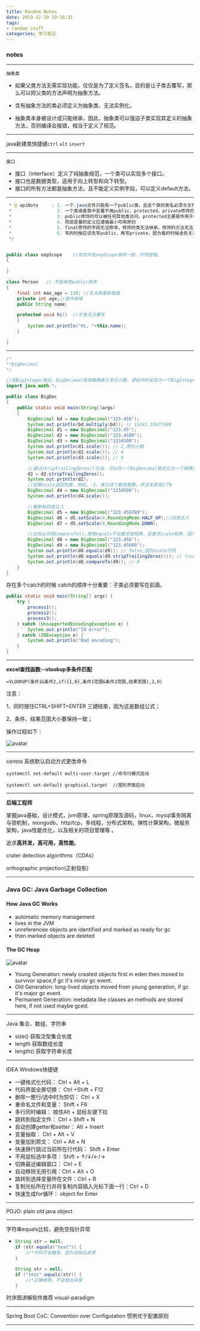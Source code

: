 ```yaml
---
title: Random Notes
date: 2019-12-10 19:16:31
tags:
- random stuff
categories: 学习笔记
---
```


### notes

---

`抽象类`

- 如果父类方法无需实现功能，仅仅是为了定义签名，目的是让子类去覆写，那么可以把父类的方法声明为抽象方法。

- 含有抽象方法的类必须定义为抽象类，无法实例化。

- 抽象类本身被设计成只能继承，因此，抽象类可以强迫子类实现其定义的抽象方法，否则编译会报错，相当于定义了规范。

<!--more-->

---
java新建类快捷键`ctrl` `alt` `insert`

---

`接口`

- 接口（interface）定义了纯抽象规范，一个类可以实现多个接口。
- 接口也是数据类型，适用于向上转型和向下转型。
- 接口的所有方法都是抽象方法，且不能定义实例字段，可以定义default方法。

---



```java
 * @ apiNote     : 1. 一个.java文件只能有一个public类，且这个类的类名必须与文件名保持一致
 *                 2. 一个类或者类中变量不用public，protected，private修饰的，则其作用域为整个包。
 *                 3. public修饰的可以被任何其他类访问，protected主要是作用于继承关系，子类或子类的子类可以访问。private只能在类中访问
 *                 4. 局部变量的定义应遵循最小可用原则
 *                 5. final修饰的字段无法修改，修饰的类无法继承，修饰的方法无法重写。
 *                 6. 写的时候应该先写public，再写private，因为看的时候会先关注一个类暴露给外部的字段和方法。
 */


public class oopScope    //和文件名oopScope保持一致，不然报错。
{
    
}

class Person   // 不能再用public修饰
{
    final int max_age = 110; //无法再重新赋值
    private int age;//类作用域
    public String name;

    protected void hi()  //子类无法覆写
    {
        System.out.println("Hi, "+this.name);
    }

}
```



---

```java
/*
**BigDecimal
*/

//和BigInteger类似，BigDecimal用来精确表示多位小数，源码中的实现为一个BigInteger和一个scale来实现的，前者表示数值，后者表示小数位数
import java.math.*;

public class BigDec
{
    public static void main(String[]args)
    {
        BigDecimal bd = new BigDecimal("123.456");
        System.out.println(bd.multiply(bd)); // 15241.55677489
        BigDecimal d1 = new BigDecimal("123.45");
        BigDecimal d2 = new BigDecimal("123.4500");
        BigDecimal d3 = new BigDecimal("1234500");
        System.out.println(d1.scale()); // 2,两位小数
        System.out.println(d2.scale()); // 4
        System.out.println(d3.scale()); // 0

        //通过stripTrailingZeros()方法，可以将一个BigDecimal格式化为一个相等的，但去掉了末尾0的BigDecimal
        d2 = d2.stripTrailingZeros();
        System.out.println(d2);
        //如果scale返回负数，例如，-2，表示这个数是整数，并且末尾有2个0
        BigDecimal d4 = new BigDecimal("1234500");
        System.out.println(d4.scale());

        //截断和四舍五入
        BigDecimal d5 = new BigDecimal("123.456789");
        BigDecimal d6 = d5.setScale(4,RoundingMode.HALF_UP);//四舍五入
        BigDecimal d7 = d5.setScale(4,RoundingMode.DOWN);

        //比较必须用compareTo(),使用equals不仅要求值相等，还要求scale相等，因为equals是对象类实例统一的比较方法，要求对象的实例字段相等
        BigDecimal d8 = new BigDecimal("123.456");
        BigDecimal d9 = new BigDecimal("123.45600");
        System.out.println(d8.equals(d9)); // false,因为scale不同
        System.out.println(d8.equals(d9.stripTrailingZeros())); // true,因为d2去除尾部0后scale变为2
        System.out.println(d8.compareTo(d9)); // 0
    }
}
```

存在多个catch的时候 catch的顺序十分重要：子类必须要写在前面。

```java
public static void main(String[] args) {
    try {
        process1();
        process2();
        process3();
    } catch (UnsupportedEncodingException e) {
        System.out.println("IO error");
    } catch (IOException e) {
        System.out.println("Bad encoding");
    }
}
```

---



**excel查找函数--vlookup多条件匹配**

`=VLOOKUP(条件1&条件2,if({1,0},条件1范围&条件2范围,结果范围),2,0)`

注意：

1、同时按住CTRL+SHIFT+ENTER 三键结束，因为这是数组公式；

2、条件、结果范围大小要保持一致；

操作过程如下：

![avatar](https://img-blog.csdn.net/20151225163849880?watermark/2/text/aHR0cDovL2Jsb2cuY3Nkbi5uZXQv/font/5a6L5L2T/fontsize/400/fill/I0JBQkFCMA==/dissolve/70/gravity/Center)

---

centos 系统默认启动方式更改命令

```
systemctl set-default multi-user.target //命令行模式启动
```

```
systemctl set-default graphical.target  //图形界面启动
```

---

**后端工程师**

 掌握java基础，设计模式，jvm原理，spring原理及源码，linux，mysql事务隔离与锁机制，mongodb，http/tcp，多线程，分布式架构，弹性计算架构，微服务架构，java性能优化，以及相关的项目管理等 。

追求**高并发，高可用，高性能**。

crater detection algorithms（CDAs）

orthographic projection(正射投影)

---

### Java GC: Java Garbage Collection

#### How Java GC Works

- automatic memory management
- lives in the JVM
- unreferencee objects are identified and marked as ready for gc
- then marked objects are deleted
  
#### The GC Heap  
  ![avatar](https://stackify.com/wp-content/uploads/2017/05/Java-Garbage-Collection.png)
  
  - Young Generation: newly created objects first in eden then moved to survivor space,if gc it's minor gc event.
  - Old Generation: long-lived objects moved from young generation, if gc it's major gc event.
  - Permanent Generation: metadata like classes an methods are stored here, if not used maybe gced.

---


Java 集合、数组、字符串
- size() 获取泛型集合长度
- length 获取数组长度
- length() 获取字符串长度

---

IDEA Windows快捷键
- 一键格式化代码： Ctrl + Alt + L
- 代码界面全屏切换： Ctrl +Shift + F12
- 删除一整行/选中时为剪切： Ctrl + X
- 重命名文件和变量： Shift + F6
- 多行同时编辑： 按住Alt + 鼠标左键下拉
- 跳转到指定文件： Ctrl + Shift + N
- 自动创建getter和setter： Alt + Insert
- 变量抽取： Ctrl + Alt + V
- 变量加到原文： Ctrl + Alt + N
- 快速换行跳过当前所在行代码： Shift + Enter
- 不用鼠标选中多项： Shift + ↑/↓/←/→
- 切换最近编辑窗口： Ctrl + E
- 自动移除无用引用：Ctrl + Alt + O
- 跳转到选择变量所在文件：Ctrl + B
- 复制光标所在行并将复制内容插入光标下面一行：Ctrl + D
- 快速生成for循环： object.for Enter
---

POJO: plain old java object

---


字符串equals比较，避免空指针异常
- ```java
  String str = null;
  if (str.equals("test")) {
      //*代码不会触发，因为会抛出异常
  }

  String str = null;
  if ("test".equals(str)) {
      //*正确用例，不会抛出异常
  }
  ```

时序图讲解软件推荐
visual-paradigm

---
Spring Boot
CoC: Convention over Configutation
惯例优于配置原则

---


